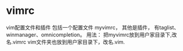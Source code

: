 # vimrc
vim配置文件和插件
包括一个配置文件 myvimrc，
其他是插件，
有taglist、winmanager、omnicompletion。
用法：
把myvimrc放到用户家目录下,改名.vimrc
vim文件夹也放到用户家目录下，改名.vim.
